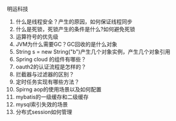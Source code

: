 明运科技

1. 什么是线程安全？产生的原因，如何保证线程同步
2. 什么是死锁，死锁产生的条件是什么?如何避免死锁
3. 运算符号的优先级
4. JVM为什么需要GC？GC回收的是什么对象
5. String s = new String("b")产生几个对象实例，产生几个对象引用
6. Spring cloud 的组件有哪些？
7. oauth2的认证流程是怎样的？
8. 拦截器与过滤器的区别？
9. 定时任务实现有哪些方法？
10. Spirng aop的使用场景以及如何配置
11. mybatis的一级缓存和二级缓存
12. mysql索引失效的场景
13. 分布式session如何管理

